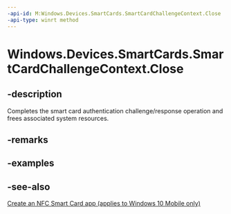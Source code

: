 ```yaml
---
-api-id: M:Windows.Devices.SmartCards.SmartCardChallengeContext.Close
-api-type: winrt method
---
```


<!-- Method syntax
public void Close()
-->

# Windows.Devices.SmartCards.SmartCardChallengeContext.Close

## -description
Completes the smart card authentication challenge/response operation and frees associated system resources.

## -remarks

## -examples

## -see-also
[Create an NFC Smart Card app (applies to Windows 10 Mobile only)](/windows/uwp/devices-sensors/host-card-emulation)
